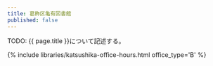 ```yaml
---
title: 葛飾区亀有図書館
published: false
---
```


TODO: {{ page.title }}について記述する。

{% include libraries/katsushika-office-hours.html office_type='B' %}
